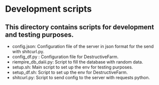 # Development scripts

## This directory contains scripts for development and testing purposes.

- config.json: Configuration file of the server in json format for the send with shitcurl.py.
- config_df.py : Configuration file for DestructiveFarm.
- riempire_db_daiii.py: Script to fill the database with random data.
- setup.sh: Main script to set up the env for testing purposes.
- setup_df.sh: Script to set up the env for DestructiveFarm.
- shitcurl.py: Script to send config to the server with requests python.
